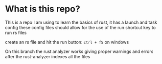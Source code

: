 # What is this repo?
This is a repo I am using to learn the basics of rust, it has a launch and task config
these config files should allow for the use of the run shortcut key to run rs files

create an rs file and hit the run button: ```ctrl + f5``` on windows

On this branch the rust analyzer works giving proper warnings and errors after the rust-analyzer indexes all the files